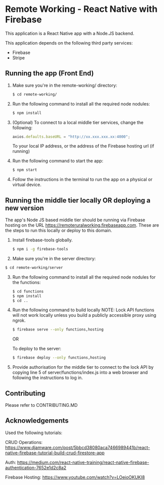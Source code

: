 # Remote Working - React Native with Firebase

This application is a React Native app with a Node.JS backend.

This application depends on the following third party services:

- Firebase
- Stripe

## Running the app (Front End)

1. Make sure you're in the remote-working/ directory:

   ```sh
   $ cd remote-working/
   ```

2. Run the following command to install all the required node nodules:

   ```sh
   $ npm install
   ```

3. (Optional) To connect to a local middle tier services, change the following:

   ```javascript
   axios.defaults.baseURL = "http://xx.xxx.xxx.xx:4000";
   ```

   To your local IP address, or the address of the Firebase hosting url (if running)

4. Run the following command to start the app:

   ```sh
   $ npm start
   ```

4) Follow the instructions in the terminal to run the app on a physical or virtual device.

## Running the middle tier locally OR deploying a new version

The app's Node JS based middle tier should be running via Firebase hosting on the URL https://remoteruralworking.firebaseapp.com. These are the steps to run this locally or deploy to this domain.

1. Install firebase-tools globally.

   ```sh
   $ npm i -g firebase-tools
   ```

2. Make sure you're in the server directory:

```sh
$ cd remote-working/server
```

3. Run the following command to install all the required node nodules for the functions:

   ```sh
   $ cd functions
   $ npm install
   $ cd ..
   ```

4. Run the following command to build locally
   NOTE: Lock API functions will not work locally unless you build a publicly accessible proxy using ngrok.

   ```sh
   $ firebase serve --only functions,hosting
   ```

   OR

   To deploy to the server:

   ```sh
   $ firebase deploy --only functions,hosting
   ```

5. Provide authorisation for the middle tier to connect to the lock API by copying line 5 of server/functions/index.js into a web browser and following the instructions to log in.

## Contributing

Please refer to CONTRIBUTING.MD

## Acknowledgements

Used the following tutorials:

CRUD Operations: https://www.djamware.com/post/5bbcd38080aca7466989441b/react-native-firebase-tutorial-build-crud-firestore-app

Auth: https://medium.com/react-native-training/react-native-firebase-authentication-7652e1d2c8a2

Firebase Hosting: https://www.youtube.com/watch?v=LOeioOKUKI8
